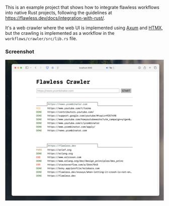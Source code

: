 This is an example project that shows how to integrate flawless workflows into native
Rust projects, following the guidelines at https://flawless.dev/docs/integration-with-rust/.

It's a web crawler where the web UI is implemented using [Axum](https://github.com/tokio-rs/axum)
and [HTMX](https://htmx.org), but the crawling is implemented as a workflow in the
`workflows/crawler/src/lib.rs` file.

### Screenshot

![Screenshot of the crawler web page](assets/crawler-screenshot.png)